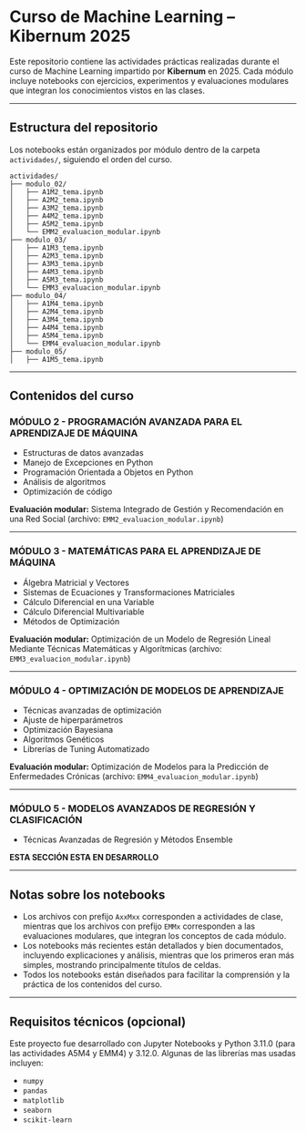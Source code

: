 # Curso de Machine Learning – Kibernum 2025

Este repositorio contiene las actividades prácticas realizadas durante el curso de Machine Learning impartido por **Kibernum** en 2025. Cada módulo incluye notebooks con ejercicios, experimentos y evaluaciones modulares que integran los conocimientos vistos en las clases.

---

## Estructura del repositorio

Los notebooks están organizados por módulo dentro de la carpeta `actividades/`, siguiendo el orden del curso.

```plaintext
actividades/
├── modulo_02/
│   ├── A1M2_tema.ipynb
│   ├── A2M2_tema.ipynb
│   ├── A3M2_tema.ipynb
│   ├── A4M2_tema.ipynb
│   ├── A5M2_tema.ipynb
│   └── EMM2_evaluacion_modular.ipynb
├── modulo_03/
│   ├── A1M3_tema.ipynb
│   ├── A2M3_tema.ipynb
│   ├── A3M3_tema.ipynb
│   ├── A4M3_tema.ipynb
│   ├── A5M3_tema.ipynb
│   └── EMM3_evaluacion_modular.ipynb
├── modulo_04/
│   ├── A1M4_tema.ipynb
│   ├── A2M4_tema.ipynb
│   ├── A3M4_tema.ipynb
│   ├── A4M4_tema.ipynb
│   ├── A5M4_tema.ipynb
│   └── EMM4_evaluacion_modular.ipynb
├── modulo_05/
│   ├── A1M5_tema.ipynb
```
---

## Contenidos del curso

### MÓDULO 2 - PROGRAMACIÓN AVANZADA PARA EL APRENDIZAJE DE MÁQUINA

- Estructuras de datos avanzadas  
- Manejo de Excepciones en Python  
- Programación Orientada a Objetos en Python  
- Análisis de algoritmos  
- Optimización de código  

**Evaluación modular:** Sistema Integrado de Gestión y Recomendación en una Red Social (archivo: `EMM2_evaluacion_modular.ipynb`)

---

### MÓDULO 3 - MATEMÁTICAS PARA EL APRENDIZAJE DE MÁQUINA

- Álgebra Matricial y Vectores  
- Sistemas de Ecuaciones y Transformaciones Matriciales  
- Cálculo Diferencial en una Variable  
- Cálculo Diferencial Multivariable  
- Métodos de Optimización  

**Evaluación modular:** Optimización de un Modelo de Regresión Lineal Mediante Técnicas Matemáticas y Algorítmicas (archivo: `EMM3_evaluacion_modular.ipynb`)

---

### MÓDULO 4 - OPTIMIZACIÓN DE MODELOS DE APRENDIZAJE

- Técnicas avanzadas de optimización  
- Ajuste de hiperparámetros  
- Optimización Bayesiana  
- Algoritmos Genéticos  
- Librerías de Tuning Automatizado  

**Evaluación modular:** Optimización de Modelos para la Predicción de Enfermedades Crónicas (archivo: `EMM4_evaluacion_modular.ipynb`)

---

### MÓDULO 5 - MODELOS AVANZADOS DE REGRESIÓN Y CLASIFICACIÓN

- Técnicas Avanzadas de Regresión y Métodos Ensemble  

**ESTA SECCIÓN ESTA EN DESARROLLO**

---

## Notas sobre los notebooks

- Los archivos con prefijo `AxxMxx` corresponden a actividades de clase, mientras que los archivos con prefijo `EMMx` corresponden a las evaluaciones modulares, que integran los conceptos de cada módulo.  
- Los notebooks más recientes están detallados y bien documentados, incluyendo explicaciones y análisis, mientras que los primeros eran más simples, mostrando principalmente títulos de celdas.  
- Todos los notebooks están diseñados para facilitar la comprensión y la práctica de los contenidos del curso.

---

## Requisitos técnicos (opcional)

Este proyecto fue desarrollado con Jupyter Notebooks y Python 3.11.0 (para las actividades A5M4 y EMM4) y 3.12.0. Algunas de las librerías mas usadas incluyen:

- `numpy`  
- `pandas`  
- `matplotlib`  
- `seaborn`  
- `scikit-learn`  